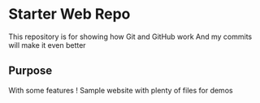 # Starter Web Repo

This repository is for showing how Git and GitHub work
And my commits will make it even better

## Purpose

With some features !
Sample website with plenty of files for demos
